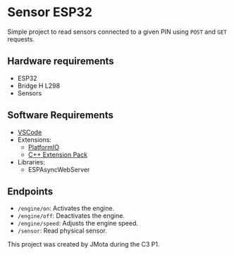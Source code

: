 # Sensor ESP32

Simple project to read sensors connected to a given PIN using `POST` and `GET` requests.

## Hardware requirements

- ESP32
- Bridge H L298
- Sensors

## Software Requirements

- [VSCode](https://code.visualstudio.com/)
- Extensions:
  - [PlatformIO](https://platformio.org/)
  - [C++ Extension Pack](https://marketplace.visualstudio.com/items?itemName=ms-vscode.cpptools-extension-pack)
- Libraries:
  - ESPAsyncWebServer

## Endpoints

- `/engine/on`: Activates the engine.
- `/engine/off`: Deactivates the engine.
- `/engine/speed`: Adjusts the engine speed.
- `/sensor`: Read physical sensor.

This project was created by JMota during the C3 P1.